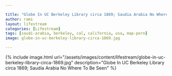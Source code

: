 ```yaml
---

title: "Globe In UC Berkeley Library circa 1869; Saudia Arabia No Where To Be Seen"
author: rami
layout: lifestream 
categories: [Lifestream]
tags: [saudi-arabia, berkeley, cal, california, usa, map-porn]
image: globe-in-uc-berkeley-library-circa-1869.jpg

---
```


{% include image.html url="/assets/images/content/lifestream/globe-in-uc-berkeley-library-circa-1869.jpg" description="Globe In UC Berkeley Library circa 1869; Saudia Arabia No Where To Be Seen" %}

